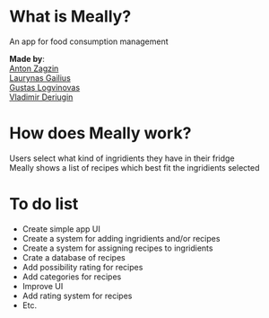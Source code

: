 # What is Meally?
An app for food consumption management

<b>Made by</b>:\
[Anton Zagzin](https://github.com/AntonGames)\
[Laurynas Gailius](https://github.com/LorryGailius)\
[Gustas Logvinovas](https://github.com/loggustas)\
[Vladimir Deriugin](https://github.com/BreadManVD)

# How does Meally work?
Users select what kind of ingridients they have in their fridge\
Meally shows a list of recipes which best fit the ingridients selected

# To do list
 - Create simple app UI
 - Create a system for adding ingridients and/or recipes
 - Create a system for assigning recipes to ingridients
 - Crate a database of recipes
 - Add possibility rating for recipes
 - Add categories for recipes
 - Improve UI
 - Add rating system for recipes
 - Etc.
